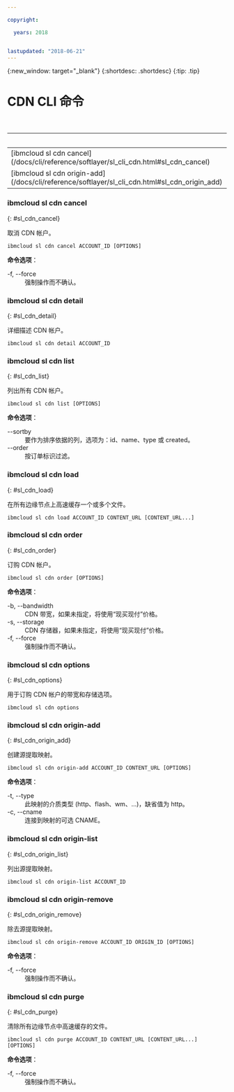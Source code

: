 ```yaml
---

copyright:

  years: 2018


lastupdated: "2018-06-21"
---
```


{:new_window: target="_blank"}
{:shortdesc: .shortdesc}
{:tip: .tip}

# CDN CLI 命令

 <table summary="按字母顺序排序的常规 {{site.data.keyword.BluSoftlayer_notm}} 基础架构命令（命令带有可获取命令更多信息的链接）">
<caption>表 1. {{site.data.keyword.BluSoftlayer_notm}} 基础架构 CDN</caption>
 <thead>
 <th colspan="6">{{site.data.keyword.BluSoftlayer_notm}} 基础架构 CDN</th>
 </thead>
 <tbody>
 <tr>
  <td>[ibmcloud sl cdn cancel](/docs/cli/reference/softlayer/sl_cli_cdn.html#sl_cdn_cancel)</td>
  <td>[ibmcloud sl cdn detail](/docs/cli/reference/softlayer/sl_cli_cdn.html#sl_cdn_detail)</td>
  <td>[ibmcloud sl cdn list](/docs/cli/reference/softlayer/sl_cli_cdn.html#sl_cdn_list)</td>
  <td>[ibmcloud sl cdn load](/docs/cli/reference/softlayer/sl_cli_cdn.html#sl_cdn_load)</td>
  <td>[ibmcloud sl cdn order](/docs/cli/reference/softlayer/sl_cli_cdn.html#sl_cdn_order)</td>
  <td>[ibmcloud sl cdn options](/docs/cli/reference/softlayer/sl_cli_cdn.html#sl_cdn_options)</td>
   </tr>
 <tr>
  <td>[ibmcloud sl cdn origin-add](/docs/cli/reference/softlayer/sl_cli_cdn.html#sl_cdn_origin_add)</td>
  <td>[ibmcloud sl cdn origin-list](/docs/cli/reference/softlayer/sl_cli_cdn.html#sl_cdn_origin_list)</td>
  <td>[ibmcloud sl cdn origin-remove](/docs/cli/reference/softlayer/sl_cli_cdn.html#sl_cdn_origin_remove)</td>
  <td>[ibmcloud sl cdn purge](/docs/cli/reference/softlayer/sl_cli_cdn.html#sl_cdn_purge)</td>
  </tr>
   </tbody>
 </table>
 
 ### ibmcloud sl cdn cancel
{: #sl_cdn_cancel}

取消 CDN 帐户。
```
ibmcloud sl cdn cancel ACCOUNT_ID [OPTIONS]
```

<strong>命令选项</strong>：
<dl>
<dt>-f, --force</dt>
<dd>强制操作而不确认。</dd>
</dl>

### ibmcloud sl cdn detail
{: #sl_cdn_detail}

详细描述 CDN 帐户。
```
ibmcloud sl cdn detail ACCOUNT_ID
```

### ibmcloud sl cdn list
{: #sl_cdn_list}

列出所有 CDN 帐户。
```
ibmcloud sl cdn list [OPTIONS]
```

<strong>命令选项</strong>：
<dl>
<dt>--sortby</dt>
<dd>要作为排序依据的列，选项为：id、name、type 或 created。</dd>
<dt>--order</dt>
<dd>按订单标识过滤。</dd>
</dl>

### ibmcloud sl cdn load
{: #sl_cdn_load}

在所有边缘节点上高速缓存一个或多个文件。
```
ibmcloud sl cdn load ACCOUNT_ID CONTENT_URL [CONTENT_URL...]
```

### ibmcloud sl cdn order
{: #sl_cdn_order}

订购 CDN 帐户。
```
ibmcloud sl cdn order [OPTIONS]
```

<strong>命令选项</strong>：
<dl>
<dt>-b, --bandwidth</dt>
<dd>CDN 带宽，如果未指定，将使用“现买现付”价格。</dd>
<dt>-s, --storage</dt>
<dd>CDN 存储器，如果未指定，将使用“现买现付”价格。</dd>
<dt>-f, --force</dt>
<dd>强制操作而不确认。</dd>
</dl>

### ibmcloud sl cdn options
{: #sl_cdn_options}

用于订购 CDN 帐户的带宽和存储选项。
```
ibmcloud sl cdn options
```

### ibmcloud sl cdn origin-add
{: #sl_cdn_origin_add}

创建源提取映射。
```
ibmcloud sl cdn origin-add ACCOUNT_ID CONTENT_URL [OPTIONS]
```

<strong>命令选项</strong>：
<dl>
<dt>-t, --type</dt>
<dd>此映射的介质类型 (http、flash、wm、...)，缺省值为 http。</dd>
<dt>-c, --cname</dt>
<dd>连接到映射的可选 CNAME。</dd>
</dl>

### ibmcloud sl cdn origin-list
{: #sl_cdn_origin_list}

列出源提取映射。
```
ibmcloud sl cdn origin-list ACCOUNT_ID
```

### ibmcloud sl cdn origin-remove
{: #sl_cdn_origin_remove}

除去源提取映射。
```
ibmcloud sl cdn origin-remove ACCOUNT_ID ORIGIN_ID [OPTIONS]
```

<strong>命令选项</strong>：
<dl>
<dt>-f, --force</dt>
<dd>强制操作而不确认。</dd>
</dl>

### ibmcloud sl cdn purge
{: #sl_cdn_purge}

清除所有边缘节点中高速缓存的文件。
```
ibmcloud sl cdn purge ACCOUNT_ID CONTENT_URL [CONTENT_URL...] [OPTIONS]
```

<strong>命令选项</strong>：
<dl>
<dt>-f, --force</dt>
<dd>强制操作而不确认。</dd>
</dl>
